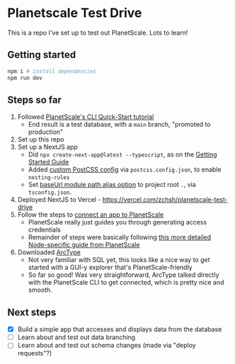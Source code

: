 # Planetscale Test Drive

This is a repo I've set up to test out PlanetScale. Lots to learn!

## Getting started

```bash
npm i # install dependencies
npm run dev
```

## Steps so far

1. Followed [PlanetScale's CLI Quick-Start tutorial](https://docs.planetscale.com/tutorials/planetscale-quick-start-guide#quick-start-with-the-planetscale-cli)
   - End result is a test database, with a `main` branch, "promoted to production"
2. Set up this repo
3. Set up a NextJS app
   - Did `npx create-next-app@latest --typescript`, as on the [Getting Started Guide](https://nextjs.org/docs)
   - Added [custom PostCSS config](https://nextjs.org/docs/advanced-features/customizing-postcss-config#customizing-plugins) via `postcss.config.json`, to enable `nesting-rules`
   - Set [baseUrl module path alias option](https://nextjs.org/docs/advanced-features/module-path-aliases) to project root `.`, via `tsconfig.json`.
4. Deployed NextJS to Vercel - https://vercel.com/zchsh/planetscale-test-drive
5. Follow the steps to [connect an app to PlanetScale](https://docs.planetscale.com/tutorials/connect-any-application)
   - PlanetScale really just guides you through generating access credentials
   - Remainder of steps were basically following [this more detailed Node-specific guide from PlanetScale](https://planetscale.com/blog/create-a-harry-potter-api-with-node-js-express-mysql-and-planetscale)
6. Downloaded [ArcType](https://arctype.com)
   - Not very familiar with SQL yet, this looks like a nice way to get started with a GUI-y explorer that's PlanetScale-friendly
   - So far so good! Was very straightforward, ArcType talked directly with the PlanetScale CLI to get connected, which is pretty nice and smooth.

## Next steps

- [x] Build a simple app that accesses and displays data from the database
- [ ] Learn about and test out data branching
- [ ] Learn about and test out schema changes (made via "deploy requests"?)
